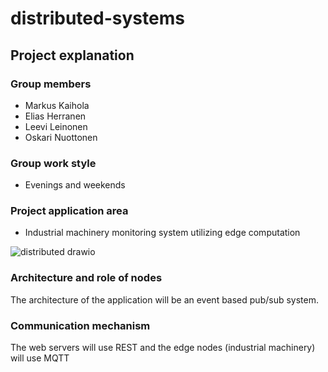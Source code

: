 # distributed-systems

## Project explanation
### Group members
- Markus Kaihola
- Elias Herranen
- Leevi Leinonen
- Oskari Nuottonen

### Group work style
 - Evenings and weekends

### Project application area
 - Industrial machinery monitoring system utilizing edge computation

![distributed drawio](https://github.com/makeri89/distributed-systems/assets/46067482/d6d92420-a32b-40b9-a514-1aa4259b96c0)

### Architecture and role of nodes
The architecture of the application will be an event based pub/sub system.

### Communication mechanism
The web servers will use REST and the edge nodes (industrial machinery) will use MQTT
